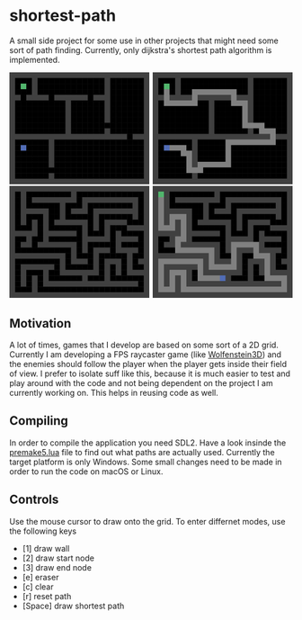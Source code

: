 # shortest-path
A small side project for some use in other projects that might need some sort of path finding. Currently, only dijkstra's shortest path algorithm is implemented.

![Sample01](resource/sample_01.png)
![Sample02](resource/sample_02.png)

## Motivation
A lot of times, games that I develop are based on some sort of a 2D grid. Currently I am developing a FPS raycaster game (like [Wolfenstein3D](https://github.com/id-Software/wolf3d)) and the enemies should follow the player when the player gets inside their field of view. I prefer to isolate suff like this, because it is much easier to test and play around with the code and not being dependent on the project I am currently working on. This helps in reusing code as well.

## Compiling
In order to compile the application you need SDL2. Have a look insinde the [premake5.lua](premake5.lua) file to find out what paths are actually used. Currently the target platform is only Windows. Some small changes need to be made in order to run the code on macOS or Linux.

## Controls
Use the mouse cursor to draw onto the grid.
To enter differnet modes, use the following keys
- [1] draw wall
- [2] draw start node
- [3] draw end node
- [e] eraser
- [c] clear
- [r] reset path
- [Space] draw shortest path